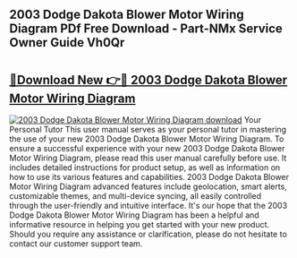 ## 2003 Dodge Dakota Blower Motor Wiring Diagram PDf Free Download - Part-NMx Service Owner Guide Vh0Qr

# <h2><a href="http://dflz2r.blite.top/?on=2003+Dodge+Dakota+Blower+Motor+Wiring+Diagram">🔗Download New 👉🔴 2003 Dodge Dakota Blower Motor Wiring Diagram</a></h2>

[![2003 Dodge Dakota Blower Motor Wiring Diagram download](https://i.imgur.com/lujVjoI.png)](http://dflz2r.blite.top/?on=2003+Dodge+Dakota+Blower+Motor+Wiring+Diagram)
Your Personal Tutor This user manual serves as your personal tutor in mastering the use of your new 2003 Dodge Dakota Blower Motor Wiring Diagram. To ensure a successful experience with your new 2003 Dodge Dakota Blower Motor Wiring Diagram, please read this user manual carefully before use. It includes detailed instructions for product setup, as well as information on how to use its various features and capabilities. 2003 Dodge Dakota Blower Motor Wiring Diagram advanced features include geolocation, smart alerts, customizable themes, and multi-device syncing, all easily controlled through the user-friendly and intuitive interface. It's our hope that the 2003 Dodge Dakota Blower Motor Wiring Diagram has been a helpful and informative resource in helping you get started with your new product. Should you require any assistance or clarification, please do not hesitate to contact our customer support team.
